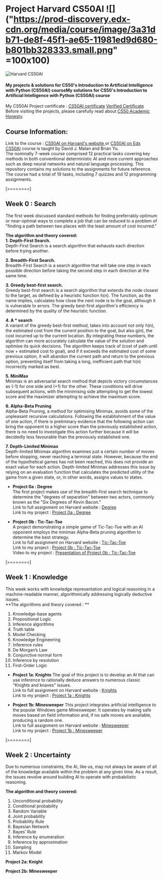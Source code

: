# Project Harvard CS50AI ![]("https://prod-discovery.edx-cdn.org/media/course/image/3a31db71-de8f-45f1-ae65-11981ed9d680-b801bb328333.small.png" =100x100)
![Harvard CS50AI](https://certificates.cs50.io/d39904b5-94a6-434b-88e5-813da08a54e5.png?size=letter) <br/>
####  My projects & solutions for CS50's Introduction to Artificial Intelligence with Python (CS50AI) courseMy solutions for CS50's Introduction to Artificial Intelligence with Python (CS50AI) course
My CS50AI Project certificate : [CS50AI certificate](https://certificates.cs50.io/d39904b5-94a6-434b-88e5-813da08a54e5.pdf?size=letter) [Verified Certificate](https://courses.edx.org/certificates/b96f09744e39472196a39e47faf09f58) <br/>
Before visiting the projects, please carefully read about [CS50 Academic Honesty](http://cs50.harvard.edu/ai/2020/honesty/:// "CS50 Academic Honesty"). <br/>

## Course Information:
Link to the course : [CS50AI on Harvard's website ](https://cs50.harvard.edu/ai/2020/ "CS50AI on Harvard's website ") or [CS50AI on Edx](https://learning.edx.org/course/course-v1:HarvardX+CS50AI+1T2020/home "CS50AI on Edx") <br/>
[CS50AI](https://learning.edx.org/course/course-v1:HarvardX+CS50AI+1T2020/home "CS50AI") course is taught by David J. Malan and Brian Yu. <br/>
The nominally 7-week course comprised 12 practical tasks covering key methods in both conventional deterministic AI and more current approaches such as deep neural networks and natural language processing. This repository contains my solutions to the assignments for future reference. The course had a total of 19 tasks, including 7 quizzes and 12 programming assignments.

[========]

## Week 0  : Search 
The first week discussed standard methods for finding preferrably optimum or near-optimal ways to complete a job that can be reduced to a problem of "finding a path between two places with the least amount of cost incurred." <br/>

**The algorithm and theory covered:** <br/>
**1. Depth-First Search.** <br/> 
Depth-First Search is a search algorithm that exhausts each direction before trying another. <br/>

**2. Breadth-First Search.** <br/>
Breadth-First Search is a search algorithm that will take one step in each possible direction before taking the second step in each direction at the same time.

**3. Greedy best-first search.** <br/>
Greedy best-first search is a search algorithm that extends the node closest to the target, as defined by a heuristic function h(n). The function, as the name implies, calculates how close the next node is to the goal, although it is vulnerable to errors. The greedy best-first algorithm's efficiency is determined by the quality of the heuristic function. <br/>

**4. A * search** <br/>
A variant of the greedy best-first method, takes into account not only h(n), the estimated cost from the current position to the goal, but also g(n), the cost incurred up to the current location. By integrating these numbers, the algorithm can more accurately calculate the value of the solution and optimise its quick decisions. The algorithm keeps track of (cost of path until now + estimated cost to goal), and if it exceeds the estimated cost of some previous option, it will abandon the current path and return to the previous option, preventing itself from taking a long, inefficient path that h(n) incorrectly marked as best. <br/>

**5. MiniMax** <br/>
Minimax is an adversarial search method that depicts victory circumstances as (-1) for one side and (+1) for the other. These conditions will drive subsequent actions, with the minimising side attempting to get the lowest score and the maximizer attempting to achieve the maximum score.

**6. Alpha-Beta Pruning** <br/>
Alpha-Beta Pruning, a method for optimising Minimax, avoids some of the unpleasant recursive calculations. Following the establishment of the value of one action, if there is preliminary evidence that the following action can bring the opponent to a higher score than the previously established action, there is no need to investigate this action further because it will be decidedly less favourable than the previously established one. <br/>

**7. Depth-Limited Minimax** <br/>
Depth-limited Minimax algorithm examines just a certain number of moves before stopping, never reaching a terminal state. However, because the end of the hypothetical games has not been reached, this does not provide an exact value for each action. Depth-limited Minimax addresses this issue by relying on an evaluation function that calculates the predicted utility of the game from a given state, or, in other words, assigns values to states. <br/>
 
- **Project 0a : Degree** <br/>
The first project makes use of the breadth-first search technique to determine the "degrees of separation" between two actors, commonly known as the "Six Degrees of Kevin Bacon." <br/> 
Link to full assignment on Harvard website : [Degree ](https://cs50.harvard.edu/ai/2020/projects/0/degrees/ "Degree ") <br/>
Link to my project : [Project 0a : Degree](https://github.com/Lim-Calculus/Project-CS50AI/tree/main/Week%200%20:%20Search/Project%200a%20:%20Degree) <br/>

- **Project 0b : Tic-Tac-Toe** <br/>
A project demonstrating a simple game of Tic-Tac-Toe with an AI opponent employs the minimax Alpha-Beta pruning algorithm to determine the best strategy. <br/>
Link to full assignment on Harvard website : [Tic-Tac-Toe](https://cs50.harvard.edu/ai/2020/projects/0/tictactoe "Tic-Tac-Toe") <br/>
Link to my project : [Project 0b : Tic-Tac-Toe](https://github.com/Lim-Calculus/Project-CS50AI/tree/main/Week%200%20:%20Search/Project%200b%20:%20Tic-Tac-Toe "Project 0b : Tic-Tac-Toe") <br/>
Video to my project : [Presentation of Project 0b : Tic-Tac-Toe](https://www.youtube.com/watch?v=ToK0P4cTvAc "Presentation of Project 0b : Tic-Tac-Toe") <br/>


[========]

## Week 1  :  Knowledge  <br/>
This week works with knowledge representation and logical reasoning in a machine-readable manner, algorithmically addressing logically deductive issues. <br/>
**The algorithms and theory covered : **
1. Knowledge-base agents
2. Propositional Logic
3.	Inference algorithms
4. Truth table
5. Model Checking
6. Knowledge Engineering
7. Inference rules
8. De Morgan’s Law
9. Conjunctive normal form
10. Inference by resolution
11. First-Order Logic

- **Project 1a: Knights**
The goal of this project is to develop an AI that can use inference to rationally deduce answers to numerous classic "Knights and knaves" issues. <br/>
Link to full assignment on Harvard website : [Knights](https://cs50.harvard.edu/ai/2020/projects/1/knights/ "Knights") <br/>
Link to my project : [Project 1a : Knights](https://github.com/Lim-Calculus/Project-CS50AI/tree/main/Week%201%20:%20Knowledge/Project%201a%20:%20Knights "Project 1a : Knights")

- **Project 1b: Minesweeper**
This project integrates artificial intelligence to the popular Windows game Minesweeper. It operates by making safe moves based on field information and, if no safe moves are available, producing a random one. <br/>
Link to full assignment on Harvard website : [Minesweeper](https://cs50.harvard.edu/ai/2020/projects/1/minesweeper/) <br/>
Link to my project : [Project 1b : Minesweeper](https://github.com/Lim-Calculus/Project-CS50AI/tree/main/Week%201%20:%20Knowledge/Project%201b%20:%20Minesweeper)


[========]
## Week 2 : Uncertainty 
Due to numerous constraints, the AI, like us, may not always be aware of all of the knowledge available within the problem at any given time. As a result, the issues revolve around building AI to operate with probabilistic reasoning.

**The algorithm and theory covered:**
1. Unconditional probability
2. Conditional probability
3. Random Variable
4. Joint probability
5. Probability Rule
6. Bayesian Network
7. Bayes’ Rule
8. Inference by enumeration
10. Inference by approximation
11. Sampling
12. Markov Model

**Project 2a: Knight**



**Project 2b: Minesweeper**





